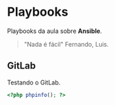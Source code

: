 # Playbooks

Playbooks da aula sobre **Ansible**.

> "Nada é fácil" Fernando, Luis.

## GitLab

Testando o GitLab.

```php
<?php phpinfo(); ?>
```

